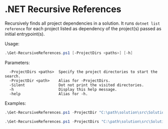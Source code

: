 # .NET Recursive References
Recursively finds all project dependencies in a solution. It runs `dotnet list reference` for each project listed as dependency of the project(s) passed as initial entrypoint(s).

Usage:
```ps1
.\Get-RecursiveReferences.ps1 [-ProjectDirs <paths>] [-h]
```

Parameters:
```
  -ProjectDirs <paths>  Specify the project directories to start the search.
  -ProjectDir <path>    Alias for -ProjectDirs.
  -Silent               Dot not print the visited directories.
  -h                    Display this help message.
  -help                 Alias for -h.
```

Examples:
```ps1
.\Get-RecursiveReferences.ps1 -ProjectDir "C:\path\solution\src\Solution.Api\"
```
```ps1
.\Get-RecursiveReferences.ps1 -ProjectDirs "C:\path\solution\src\Solution.Api\", "C:\path\solution\src\Solution.Infrastructure\"
```